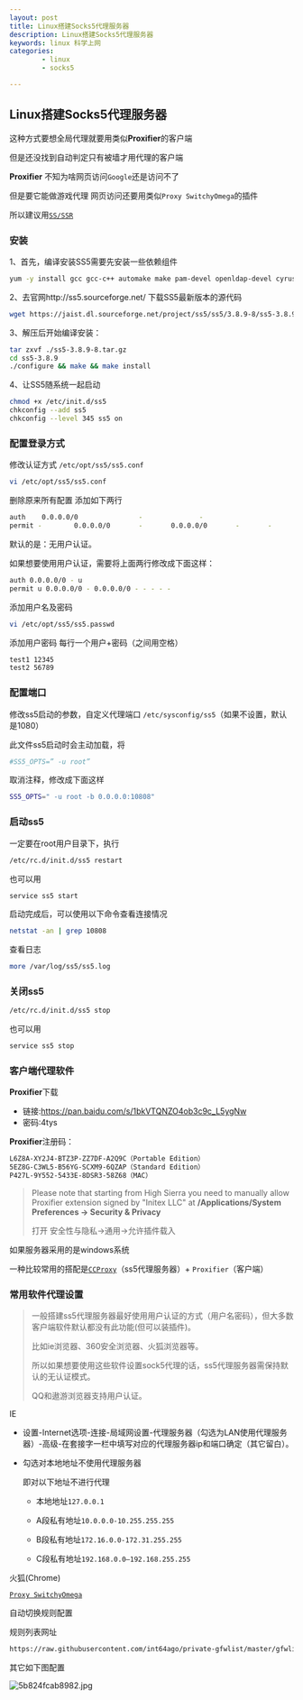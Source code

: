 ```yaml
---
layout: post
title: Linux搭建Socks5代理服务器
description: Linux搭建Socks5代理服务器
keywords: linux 科学上网
categories: 
        - linux
        - socks5

---
```




## Linux搭建Socks5代理服务器

这种方式要想全局代理就要用类似**Proxifier**的客户端 

但是还没找到自动判定只有被墙才用代理的客户端 

**Proxifier** 不知为啥网页访问`Google`还是访问不了

但是要它能做游戏代理  网页访问还要用类似`Proxy SwitchyOmega`的插件

所以建议用[`SS/SSR`](http://www.psvmc.cn/article/linux-ss-ssr.html)

### 安装

1、首先，编译安装SS5需要先安装一些依赖组件

```bash
yum -y install gcc gcc-c++ automake make pam-devel openldap-devel cyrus-sasl-devel openssl-devel
```

2、去官网http://ss5.sourceforge.net/ 下载SS5最新版本的源代码

```bash
wget https://jaist.dl.sourceforge.net/project/ss5/ss5/3.8.9-8/ss5-3.8.9-8.tar.gz
```

3、解压后开始编译安装：

```bash
tar zxvf ./ss5-3.8.9-8.tar.gz
cd ss5-3.8.9
./configure && make && make install
```

4、让SS5随系统一起启动

```bash
chmod +x /etc/init.d/ss5
chkconfig --add ss5
chkconfig --level 345 ss5 on
```

### 配置登录方式

修改认证方式  `/etc/opt/ss5/ss5.conf`

```bash
vi /etc/opt/ss5/ss5.conf
```

删除原来所有配置 添加如下两行

```bash
auth    0.0.0.0/0               -              -
permit -        0.0.0.0/0       -       0.0.0.0/0       -       -       -       -       -
```

默认的是：无用户认证。 

如果想要使用用户认证，需要将上面两行修改成下面这样：

```bash
auth 0.0.0.0/0 - u
permit u 0.0.0.0/0 - 0.0.0.0/0 - - - - -
```

添加用户名及密码 

```bash
vi /etc/opt/ss5/ss5.passwd
```

添加用户密码 每行一个用户+密码（之间用空格）

```bash
test1 12345
test2 56789
```

### 配置端口

修改ss5启动的参数，自定义代理端口 `/etc/sysconfig/ss5`（如果不设置，默认是1080）  

此文件ss5启动时会主动加载，将

```bash
#SS5_OPTS=” -u root”
```

取消注释，修改成下面这样

```bash
SS5_OPTS=" -u root -b 0.0.0.0:10808"
```

### 启动ss5

一定要在root用户目录下，执行

```bash
/etc/rc.d/init.d/ss5 restart
```

也可以用

```bash
service ss5 start
```

启动完成后，可以使用以下命令查看连接情况

```bash
netstat -an | grep 10808
```

查看日志

```bash
more /var/log/ss5/ss5.log
```

### 关闭ss5

```bash
/etc/rc.d/init.d/ss5 stop
```

也可以用

```bash
service ss5 stop
```



### 客户端代理软件

**Proxifier**下载

+ 链接:https://pan.baidu.com/s/1bkVTQNZO4ob3c9c_L5ygNw 
+ 密码:4tys

**Proxifier**注册码：

```bash
L6Z8A-XY2J4-BTZ3P-ZZ7DF-A2Q9C（Portable Edition）
5EZ8G-C3WL5-B56YG-SCXM9-6QZAP（Standard Edition）
P427L-9Y552-5433E-8DSR3-58Z68（MAC）
```

> Please note that starting from High Sierra you need to manually allow Proxifier extension signed by "Initex LLC" at **/Applications/System Preferences -> Security & Privacy**
>
> 打开 安全性与隐私->通用->允许插件载入

如果服务器采用的是windows系统

一种比较常用的搭配是[`CCProxy`](http://www.ccproxy.com/yhsc-an-zhuang-dai-li-server.htm)（ss5代理服务器）+ `Proxifier`（客户端）

### 常用软件代理设置

> 一般搭建ss5代理服务器最好使用用户认证的方式（用户名密码），但大多数客户端软件默认都没有此功能(但可以装插件)。
>
> 比如ie浏览器、360安全浏览器、火狐浏览器等。
>
> 所以如果想要使用这些软件设置sock5代理的话，ss5代理服务器需保持默认的无认证模式。
>
> QQ和遨游浏览器支持用户认证。



IE

+ 设置-Internet选项-连接-局域网设置-代理服务器（勾选为LAN使用代理服务器）-高级-在套接字一栏中填写对应的代理服务器ip和端口确定（其它留白）。

+ 勾选对本地地址不使用代理服务器

  即对以下地址不进行代理

  + 本地地址`127.0.0.1`

  + A段私有地址`10.0.0.0-10.255.255.255`

  + B段私有地址`172.16.0.0-172.31.255.255`

  + C段私有地址`192.168.0.0–192.168.255.255`



火狐(Chrome)

[`Proxy SwitchyOmega`](https://addons.mozilla.org/zh-CN/firefox/addon/switchyomega/?src=search)

自动切换规则配置

规则列表网址

```bash
https://raw.githubusercontent.com/int64ago/private-gfwlist/master/gfwlist.txt
```

其它如下图配置

![5b824fcab8982.jpg](https://i.loli.net/2018/08/26/5b824fcab8982.jpg)

